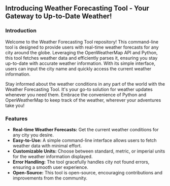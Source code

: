 ## Introducing Weather Forecasting Tool - Your Gateway to Up-to-Date Weather!

### Introduction

Welcome to the Weather Forecasting Tool repository! This command-line tool is designed to provide users with real-time weather forecasts for any city around the globe. Leveraging the OpenWeatherMap API and Python, this tool fetches weather data and efficiently parses it, ensuring you stay up-to-date with accurate weather information. With its simple interface, users can input the city name and quickly access the current weather information.

Stay informed about the weather conditions in any part of the world with the Weather Forecasting Tool. It's your go-to solution for weather updates whenever you need them. Embrace the convenience of Python and OpenWeatherMap to keep track of the weather, wherever your adventures take you!

### Features

- **Real-time Weather Forecasts:** Get the current weather conditions for any city you desire.
- **Easy-to-Use:** A simple command-line interface allows users to fetch weather data with minimal effort.
- **Customizable Units:** Choose between standard, metric, or imperial units for the weather information displayed.
- **Error Handling:** The tool gracefully handles city not found errors, ensuring a smooth user experience.
- **Open-Source:** This tool is open-source, encouraging contributions and improvements from the community.
